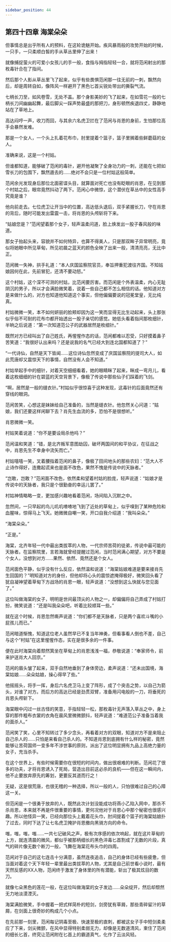```yaml
---
sidebar_position: 44
---
```


## 第四十四章 **海棠朵朵**

但事情总是出乎所有人的预料，在这轮诡魅开始。疾风暴雨般的攻势开始的时候，一只手，一只柔顺白皙的手从草丛里伸了出来！

就像捕捉萤火的可爱小女孩儿的手一般，食指与拇指轻轻一合，就将范闲射出的那枚毒针合在了指间。

然后那个人影从草丛里飞了起来，似乎有些畏惧范闲那一往无前的一刺，飘然向后，却是周转自如，像阵风一样避开了黑色匕首尖锐处带出的撕裂气流。

七柄长刀至，如风卷雪，无处不盖。那个身影美妙的飞了起来，在如雪花一般的七柄长刀间幽幽起舞，最后脚尖一踩声势最盛的那把刀，身形顿然疾退四丈，静静地站在了草地上。

高达闷哼一声，收刀而回，与其余六名虎卫拦在了范闲与肖恩的身前，生怕那位高手会暴然发难。

那是一个女人，一个头上扎着花布巾，肘里提着个篮子，篮子里搁着些鲜蘑菇的女人。

准确来说，这是一个村姑。

但谁都知道，能够破了范闲的毒针，避开他凝聚了全身功力的一刺，还能在七把如雪长刀的包围下，飘然遁去的……绝对不会只是一位村姑这般简单。

范闲余光发现身后那位北面密谍头目，就算面对死亡也没有眨眼的肖恩，在见到那个村姑之后，眼帘竟然抖动了两下。范闲心中微惊，这个潜伏在草丛中的女性高手究竟是谁？

他向前走去。七位虎卫让开当中的位置，高达低头退后，双手紧握长刀，守在肖恩的背后，随时可能发出雷震一击，将肖恩的头颅斩将下来。

“姑娘您是？”范闲望着那个女子，轻声温柔问道，脸上焕发出一股子春风般的味道。

那女子抬起头来，容貌并不如何特异，也算不得美人，只是那双眸子异常明亮，竟似将她眼中所见草甸，所见初晨之蓝天的颜色全映了出来一般，清清亮亮，无比中正。

范闲微一失神，拱手礼道：“本人庆国监察院官员，奉旨押重犯渡往齐国。不知姑娘因何在此，先前冒犯，还清不要动怒。”

这个村姑，这个深不可测的村姑，比范闲要厉害。而范闲是个外表温柔，内心无耻阴沉的男子，所以才会满脸微笑着，说着一些自己都不怎么相信的话。他知道对方是来做什么的，对方也知道他知道这个事实，但他偏偏要说的冠冕堂皇，无比纯真。

村姑微微一笑，本不如何妍丽的脸颊却因为这一笑而显得无比生动起来，头上那张似乎俗不可耐的花布巾都开始透出一股子亲切的感觉。她低头看着指间那枚细针，半晌之后说道：“第一次知道范公子的武器居然是枚细针。”

既然对方已经叫出了自己姓氏，再惺惺作态的话，范闲都难以忍受，只好摸着鼻子苦笑道：“我很好认出来吗？还是说我的名气已经大到连北国都知道了？”

“一代诗仙，自然是天下皆闻……这位诗仙忽然变成了庆国监察院的提司大人，如此荒唐却又震惊天下的事情，自然没有人会不知道。”

村姑举起手中的细针，对着天空细细看着，她的眼睛眯了起来，眯成一弯月儿，看着这枚细细的针在碧蓝的天空背景下，像极了传说中那些仙子们踩着的飞剑。

“啊，居然是一般的缝衣针。”村姑似乎很惊喜于这种发现，这毒针的后面竟然还有穿线的眼洞。

范闲苦笑，心想这是妹妹给自己准备的，当然是缝衣针。他忽然关心问道：“姑娘，我们还要这样闲聊下去？肖先生血流的多，恐怕不是很想听。”

肖恩微微一笑。

村姑笑着说道：“你不是要设局杀他吗？”

范闲温和笑道：“错，是北齐叛军意图劫囚，破坏两国间的和平协议，在征战之中，肖恩先生不幸身中流矢而亡。”

村姑嘻嘻一笑，叉着腰指着范闲的鼻子，像极了田间地头的那些农妇：“范大人不止诗作得好，连撒起谎来也是面不改色，果然不愧是传说中的天脉者。”

“岂敢，岂敢？”范闲面不改色，依然柔和望着村姑的脸庞，轻声说道：“姑娘才是传说中的天脉者，我只是个很勤奋的幸运儿罢了。”

村姑神情略略一变，更加感兴趣地看着范闲，场间陷入沉默之中。

忽然间，一只早起的鸟儿叽叽喳喳地飞到了近处的草甸上，似乎嗅到了某种危险和血腥味，惊得马上飞天。她微微自嘲一笑，开口自我介绍道：“我叫朵朵。”

“海棠朵朵。”

“正是。”

海棠，北齐年轻一代中最出类拔萃的人物，一代宗师苦荷的徒弟，传说中最可能的天脉者。在监察院里，言若海就曾经提醒过范闲，当时范闲满心期望，对方不要是个女人，没想到对方……果然、依然、竟然还是个女人。

范闲面色平静，似乎没有什么反应，依然温和说道：“海棠姑娘难道是要来接肖先生回国的？”明知道对方的身份，但他却将心头的震惊遮掩得极好，微笑回头看了犹自凝神望着草甸下方战场的肖恩一眼，轻声说道：“没想到这么快就与您见面了。”

这位叫做海棠的女子，明明是世间最顶尖的人物之一，却偏偏将自己弄成了村姑打扮，微笑说道：“还是叫我朵朵吧，听着比较顺耳一些。”

就在这个时候，肖恩忽然嘶声说道：“你们都不是天脉者，只是两个喜欢斗嘴的小屁孩儿而已。”

范闲暗道惭愧，知道这位老人虽然早已不复当年神勇，但看事看人倒也不差，自己与这个“村姑”在这里惺惺作态，实在是很多余的一件事。

便在此时海棠向着颓然箕坐在草甸上的肖恩浅浅一福，恭敬说道：“奉家师令，前来护送肖大人回京。”

范闲的眉头皱了起来，双手自然地垂到了身体旁边，柔声说道：“还未出国境，海棠姑娘……朵朵姑娘，操心得早了些。”

他摇摇头，将手一挥，身后六名虎卫马上变了阵形，成了个突击之势，以自己为箭头，对谁了对方。而后方的高达已经是劲贯双臂，准备用闪电般的一刀，将垂死的肖恩头颅斩下。

海棠眼中闪过一丝古怪的笑意，手指轻轻一松，那枚毒针无声落入草丛之中，身上穿的那件粗布衣裳的衣角在晨风里微微颤抖，轻声说道：“难道范公子准备当着我的面杀人。”

范闲笑了笑，心里不知转过了多少念头，再看着对方的双眼，知道对方不是来阻止自己杀人的……只怕是来看自己杀人的。不知道肖恩到底拥有什么样的秘密，竟然能够让苦荷国师一变多年不涉世事的原则，派出了这位明显拥有九品上高绝力量的女子，充当杀手。

在这个世界上，有些时候需要你在很短的时间内，做出很艰难的判断。范闲花了很多的功夫，才将肖恩诱入了死局，营造出目前这必杀的良机——但在这一瞬间内，他不止要放弃原先的筹划，更要反其道而行之！

无疑，这是很荒唐，也很无稽的一种选择，所以一般的人，只怕很难过自己的心障这一关。

但范闲是一个很勇于放弃的人，既然此次计划没能成功将燕小乙陷入网中，那杀不杀肖恩，本来就不再是件很重要的事情，更何况他对于肖恩心中那个秘密也很感兴趣。所以他怪异一笑，已经向那位头上戴着花头巾，肘间提着个篮子的海棠姑娘扑了过去，同时下达了让七名虎卫掩护肖恩撤向黑骑方向的命令。

嗤，嗤，嗤，嗤……一共七记破风之声，极有次序感的依次响起，就在这片草甸的上方，就连清晨的微风，都似乎被那柄细长的黑色淬毒匕首割成了无数的片段，真气的碎片像无数个断刀一般，飞舞在海棠花布头巾的四周。

范闲对于自己的这七连击十分满意，虽然连夜追击，自己的身体已经有些疲惫，但当面对着这个天下年轻一辈里最出类拔萃的人物，尤其是自己前世看小说时，最有天然反感的XX人物，范闲终于激发了身体里的所有潜能，斩出了极其炫目的数刀。

就像七朵黑色的莲花一般，在这位叫做海棠的女子发边……朵朵绽开，然后却颓然无力地淡漠湮灭。

海棠满脸微笑，手中握着一把式样简朴的短剑，剑旁犹有草屑，那些青碎留汁的草屑，在剑面上很奇妙的构成几个小点。

在先前那一刻里，范闲每记阴毒至极、快速至极的直刺，都被这女子手中短剑柔柔应了下来，剑尖微颤，在风中显得特别柔弱无力，却像是无数道清风，束住了范闲的细长匕首，终究让范闲附在匕首上的霸道真气，化作了云淡风轻。

